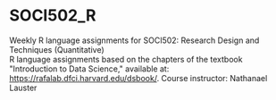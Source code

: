 # SOCI502_R
Weekly R language assignments for SOCI502: Research Design and Techniques (Quantitative)  
R language assignments based on the chapters of the textbook "Introduction to Data Science," available at: https://rafalab.dfci.harvard.edu/dsbook/. Course instructor: Nathanael Lauster
